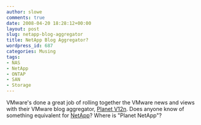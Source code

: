 ```yaml
---
author: slowe
comments: true
date: 2008-04-20 18:28:12+00:00
layout: post
slug: netapp-blog-aggregator
title: NetApp Blog Aggregator?
wordpress_id: 687
categories: Musing
tags:
- NAS
- NetApp
- ONTAP
- SAN
- Storage
---
```


VMware's done a great job of rolling together the VMware news and views with their VMware blog aggregator, [Planet V12n](http://www.vmware.com/vmtn/planet/v12n/). Does anyone know of something equivalent for [NetApp](http://www.netapp.com/)? Where is "Planet NetApp"?

